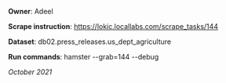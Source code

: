 **Owner**: Adeel
 
**Scrape instruction**: https://lokic.locallabs.com/scrape_tasks/144

**Dataset**: db02.press_releases.us_dept_agriculture

**Run commands**: hamster --grab=144  --debug

_October 2021_
